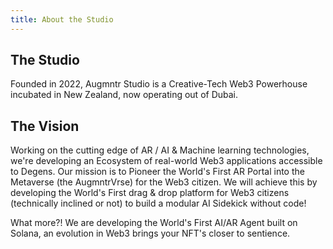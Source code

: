 ```yaml
---
title: About the Studio
---
```


## The Studio

Founded in 2022, Augmntr Studio is a Creative-Tech Web3 Powerhouse incubated in New Zealand, now operating out of Dubai.

## The Vision

Working on the cutting edge of AR / AI & Machine learning technologies, we're developing an Ecosystem of real-world Web3 applications accessible to Degens. Our mission is to Pioneer the World's First AR Portal into the Metaverse (the AugmntrVrse) for the Web3 citizen. We will achieve this by developing the World's First drag & drop platform for Web3 citizens (technically inclined or not) to build a modular AI Sidekick without code!

What more?! We are developing the World's First AI/AR Agent built on Solana, an evolution in Web3 brings your NFT's closer to sentience.
